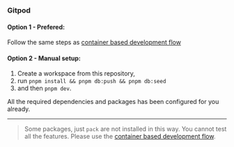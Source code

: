 ### Gitpod

#### Option 1 - Prefered:

Follow the same steps as [container based development flow](./Container.md)

#### Option 2 - Manual setup:

1. Create a workspace from this repository, 
1. run `pnpm install && pnpm db:push && pnpm db:seed` 
1. and then `pnpm dev`. 

All the required dependencies and packages has been configured for you already.

---

> Some packages, just `pack` are not installed in this way. 
  You cannot test all the features. 
  Please use the [container based development flow](./Container.md).